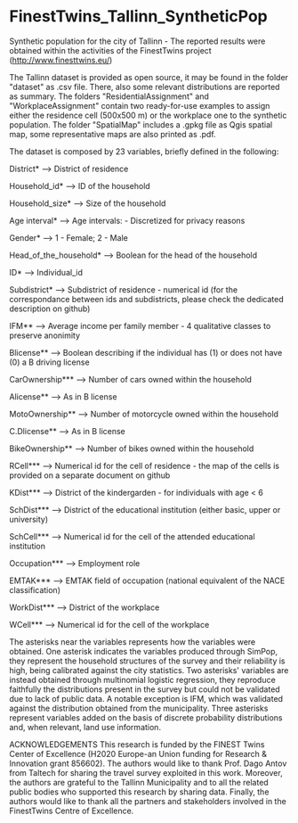 # FinestTwins_Tallinn_SyntheticPop
Synthetic population for the city of Tallinn - The reported results were obtained within the activities of the FinestTwins project (http://www.finesttwins.eu/)

The Tallinn dataset is provided as open source, it may be found in the folder "dataset" as .csv file. There, also some relevant distributions are reported as summary. The folders "ResidentialAssignment" and "WorkplaceAssignment" contain two ready-for-use examples to assign either the residence cell (500x500 m) or the workplace one to the synthetic population. The folder "SpatialMap" includes a .gpkg file as Qgis spatial map, some representative maps are also printed as .pdf.

The dataset is composed by 23 variables, briefly defined in the following:    

District* -->	District of residence

Household_id*	--> ID of the household

Household_size*	--> Size of the household

Age interval*	-->	Age intervals: - Discretized for privacy reasons

Gender*	-->	1 - Female; 2 - Male

Head_of_the_household*	-->	Boolean for the head of the household

ID*	-->	Individual_id

Subdistrict*	-->	Subdistrict of residence - numerical id (for the correspondance between ids and subdistricts, please check the dedicated description on github)

IFM**	-->	Average income per family member - 4 qualitative classes to preserve anonimity

Blicense**	-->	Boolean describing if the individual has (1) or does not have (0) a B driving license

CarOwnership***	-->	Number of cars owned within the household

Alicense**	-->	As in B license

MotoOwnership**	-->	Number of motorcycle owned within the household

C.Dlicense**	-->	As in B license

BikeOwnership**	-->	Number of bikes owned within the household

RCell***	-->	Numerical id for the cell of residence - the map of the cells is provided on a separate document on github

KDist***	-->	District of the kindergarden - for individuals with age < 6

SchDist***	-->	District of the educational institution (either basic, upper or university)

SchCell***	-->	Numerical id for the cell of the attended educational institution

Occupation***	-->	Employment role

EMTAK***	-->	EMTAK field of occupation (national equivalent of the NACE classification)

WorkDist***	-->	District of the workplace

WCell***	-->	Numerical id for the cell of the workplace

The asterisks near the variables represents how the variables were obtained. One asterisk indicates the variables produced through SimPop, they represent the household structures of the survey and their reliability is high, being calibrated against the city statistics. Two asterisks' variables are instead obtained through multinomial logistic regression, they reproduce faithfully the distributions present in the survey but could not be validated due to lack of public data. A notable exception is IFM, which was validated against the distribution obtained from the municipality. Three asterisks represent variables added on the basis of discrete probability distributions and, when relevant, land use information.


ACKNOWLEDGEMENTS 
This research is funded by the FINEST Twins Center of Excellence (H2020 Europe-an Union funding for Research & Innovation grant 856602). 
The authors would like to thank Prof. Dago Antov from Taltech for sharing the travel survey exploited in this work. Moreover, the authors are grateful to the Tallinn Municipality and to all the related public bodies who supported this research by sharing data. Finally, the authors would like to thank all the partners and stakeholders involved in the FinestTwins Centre of Excellence. 
